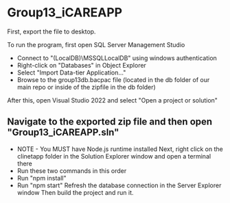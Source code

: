 # Group13_iCAREAPP

First, export the file to desktop.

To run the program, first open SQL Server Management Studio
- Connect to "(LocalDB)\MSSQLLocalDB" using windows authentication
- Right-click on "Databases" in Object Explorer
- Select "Import Data-tier Application..."
- Browse to the group13db.bacpac file (located in the db folder of our main repo or inside of the zipfile in the db folder)

After this, open Visual Studio 2022 and select "Open a project or solution"
## Navigate to the exported zip file and then open "Group13_iCAREAPP.sln"
- NOTE - You MUST have Node.js runtime installed
Next, right click on the clinetapp folder in the Solution Explorer window and open a terminal there
- Run these two commands in this order
- Run "npm install"
- Run "npm start"
Refresh the database connection in the Server Explorer window
Then build the project and run it.

